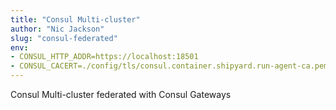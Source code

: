 ```yaml
---
title: "Consul Multi-cluster"
author: "Nic Jackson"
slug: "consul-federated"
env:
- CONSUL_HTTP_ADDR=https://localhost:18501
- CONSUL_CACERT=./config/tls/consul.container.shipyard.run-agent-ca.pem
---
```


Consul Multi-cluster federated with Consul Gateways